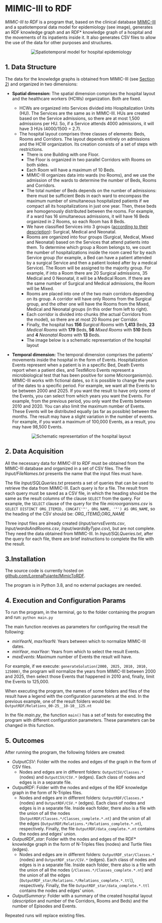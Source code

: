 # MIMIC-III to RDF

_MIMIC-III to RDF_ is a program that, based on the clinical database [MIMIC-III](https://physionet.org/content/mimiciii/1.4/) and a spatiotemporal data model for epidemiology (see image), generates an RDF knowledge graph and an RDF* knowledge graph of a hospital and the movements of its inpatients inside it. It also generates CSV files to allow the use of the data for other purposes and structures.

<!-- ![Spatiotemporal model for hospital epidemiology](https://github.com/LorenaPujante/MimicToRDF/assets/154461660/ccb2426b-7718-4bb1-bc14-330aabdb4b40) -->
<p align="center">
  <img src="https://github.com/LorenaPujante/MimicToRDF/assets/154461660/ccb2426b-7718-4bb1-bc14-330aabdb4b40" alt="Spatiotemporal model for hospital epidemiology">
</p>

## 1. Data Structure
The data for the knowledge graphs is obtained from MIMIC-III (see [Section 2](#dataAcq)) and organized in two dimensions:
- **Spatial dimension:** The spatial dimension comprises the hospital layout and the healthcare workers (HCWs) organization. Both are fixed.
	- HCWs are organized into Services divided into Hospitalization Units (HU). The Services are the same as in MIMIC-III. HUs are created based on the Service admissions, so there are at most 1,500 admissions per HU. So, if a Service attends 4000 admissions, it will have 3 HUs (4000/1500 = 2.7).
 	- The hospital layout comprises three classes of elements: Beds, Rooms and Corridors. The layout depends entirely on admissions and the HCW organization. Its creation consists of a set of steps with restrictions.
  		- There is one Building with one Floor.
    	- The Floor is organized in two parallel Corridors with Rooms on both sides.
     	- Each Room will have a maximum of 10 Beds.
      	- MIMIC-III organizes data into wards (no Rooms), and we use the admission of the wards to determine the number of Beds, Rooms and Corridors.
      	- The total number of Beds depends on the number of admissions: there must be sufficient Beds in each ward to encompass the maximum number of simultaneous hospitalized patients if we compact all its hospitalizations in just one year. Then, these beds are homogenously distributed between the rooms. For example, if a ward has 16 simultaneous admissions, it will have 16 Beds organized in 2 Rooms, so each Room has 8 Beds.
      	- We have classified Services into 3 groups ([according to their description](https://mimic.mit.edu/docs/iii/tables/services/)): Surgical, Medical and Neonatal.
      	- Rooms are organized into four groups (Surgical, Medical, Mixed and Neonatal) based on the Services that attend patients into them. To determine which group a Room belongs to, we count the number of hospitalizations inside the room cared for by each Service group (for example, a Bed can have a patient attended by a surgical Service and then a patient looked after by a medical Service). The Room will be assigned to the majority group. For example, if into a Room there are 20 Surgical admissions, 35 Medical and 0 Neonatal, it will be a Medical Room. If there are the same number of Surgical and Medical admissions, the Room will be Mixed.  
      	- Rooms are placed into one of the two main corridors depending on its group. A corridor will have only Rooms from the Surgical group, and the other one will have the Rooms from the Mixed, Medical and Neonatal groups (in this order from left to right).
      	- Each corridor is divided into chunks (the actual Corridors from the model), so there are at most 20 Rooms per Corridor.
      	- Finally, the hospital has **156** _Surgical Rooms_ with **1,413** Beds, **23** _Medical Rooms_ with **179** Beds, **56** _Mixed Rooms_ with **510** Beds and **4** _Neonatal Rooms_ with **13** Beds.
      	- The image below is a schematic representation of the hospital layout
   
-  **Temporal dimension:** The temporal dimension comprises the patients' movements inside the hospital in the form of Events. Hospitalization Events represent when a patient is in a specific Bed, Death Events report when a patient dies, and TestMicro Events represent a microbiological test that has been positive for some Microorganism(s). MIMIC-III works with fictional dates, so it is possible to change the years of the dates to a specific period. For example, we want all the Events to be between 2000 and 2025. If you want the result to have only some of the Events, you can select from which years you want the Events. For example, from the previous period, you only want the Events between 2010 and 2020. You can also limit the maximum number of Events. These Events will be distributed equally (as far as possible) between the months. The result may have a slight variation in the number of events. For example, if you want a maximum of 100,000 Events, as a result, you may have 98,500 Events.      

<!--![Schematic representation of the hospital layout](https://github.com/LorenaPujante/MimicToRDF/assets/154461660/4c12d02c-352a-4add-ab93-7e3a3646470d)-->
<p align="center">
  <img src="https://github.com/LorenaPujante/MimicToRDF/assets/154461660/4c12d02c-352a-4add-ab93-7e3a3646470d" alt="Schematic representation of the hospital layout">
</p>


## 2. Data Acquisition <a id='dataAcq'></a>

All the necessary data for _MIMIC-III to RDF_ must be obtained from the MIMIC-III database and organized in a set of CSV files. The file _Input/FileNames.txt_ presents the name that the input files must have.

The file _Input/SQLQueries.txt_ presents a set of queries that can be used to retrieve the data from MIMIC-III. Each query is for a file. The result from each query must be saved as a CSV file, in which the heading should be the same as the result columns of the clause `SELECT` from the query. For example, the `SELECT` clause of the query for the file _microorganisms.csv_ is `SELECT DISTINCT ORG_ITEMID, CONCAT('"', ORG_NAME, '"') AS ORG_NAME`, so the heading of the CSV should be: _ORG_ITEMID,ORG_NAME_

Three input files are already created (_Input/servsEvents.csv_, _Input/wardsAndRooms.csv_, _Input/wardsByType.csv_), but are not complete. They need the data obtained from MIMIC-III. In _Input/SQLQueries.txt_, after the query for each file, there are brief instructions to complete the file with the result.


## 3.Installation
The source code is currently hosted on [github.com/LorenaPujante/MimicToRDF](https://github.com/LorenaPujante/MimicToRDF).

The program is in Python 3.8, and no external packages are needed.


## 4. Execution and Configuration Params
To run the program, in the terminal, go to the folder containing the program and run: `python main.py`

The main function receives as parameters for configuring the result the following:
- _minYearN_, _maxYearN_: Years between which to normalize MIMIC-III dates.
- _minYear_, _maxYear_: Years from which to select the result Events.
- _maxEvents_: Maximum number of Events the result will have.

For example, if we execute: `generateSolution(2000, 2025, 2010, 2010, 125000)`, the program will normalize the years from MIMIC-III between 2000 and 2025, then select those Events that happened in 2010 and, finally, limit the Events to 125,000.

When executing the program, the names of some folders and files of the result have a legend with the configuration parameters at the end. In the previous example, one of the result folders would be: `OutputRDF/Relations_00-25__10-10__125.nt`

In the file _main.py_, the function `main()` has a set of tests for executing the program with different configuration parameters. These parameters can be changed in this function.


## 5. Outcomes
After running the program, the following folders are created:
- _OutputCSV_: Folder with the nodes and edges of the graph in the form of CSV files.
	- Nodes and edges are in different folders: `OutputCSV/Classes.*` (nodes) and `OutputCSV/CSV.*` (edges). Each class of nodes and edges is in a separate file.
- _OutputRDF_: Folder with the nodes and edges of the RDF knowledge graph in the form of N-Triples files.
	- Nodes and edges are in different folders: `OutputRDF/Classes.*` (nodes) and `OutputRDF/CSV.*` (edges). Each class of nodes and edges is in a separate file. Inside each folder, there also is a file with the union of all the nodes (`OutputRDF/Classes.*/Classes_complete.*.nt`) and the union of all the edges (`OutputRDF/Relations.*/Relations_complete.*.nt`), respectively. Finally, the file `OutputRDF/data_complete.*.nt` contains the nodes and edges' union.
- _OutputRDF_star_: Folder with the nodes and edges of the RDF* knowledge graph in the form of N-Triples files (nodes) and Turtle files (edges).
	- Nodes and edges are in different folders: `OutputRDF_star/Classes.*` (nodes) and `OutputRDF_star/CSV.*` (edges). Each class of nodes and edges is in a separate file. Inside each folder, there also is a file with the union of all the nodes (`/Classes.*/Classes_complete.*.nt`) and the union of all the edges (`OutputRDF_star/Relations.*/Relations_complete.*.ttl`), respectively. Finally, the file `OutputRDF_star/data_complete.*.ttl` contains the nodes and edges' union.
- _OutputSummary_: Folder with a summary of the created hospital layout (_description_ and number of the Corridors, Rooms and Beds) and the number of Episodes and Events.  

Repeated runs will replace existing files.


